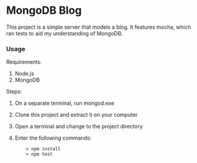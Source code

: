 # MongoDB Blog

This project is a simple server that models a blog. It features mocha, which ran tests to aid my understanding of MongoDB.

### Usage ###

Requirements: 

1. Node.js
2. MongoDB

Steps:

1. On a separate terminal, run mongod.exe
2. Clone this project and extract it on your computer
3. Open a terminal and change to the project directory
4. Enter the following commands:

	```
		> npm install
		> npm test
	```
